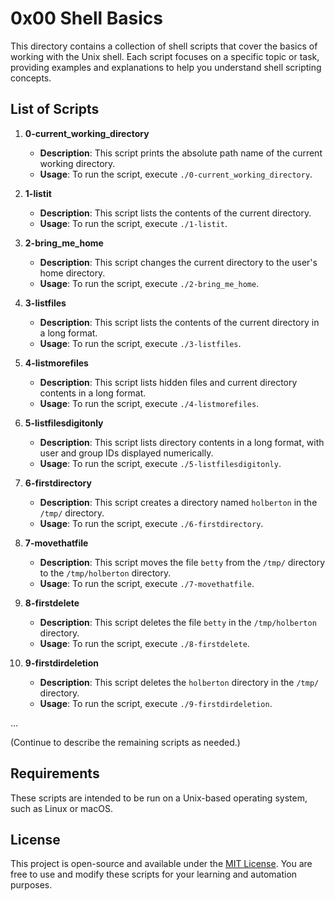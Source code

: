# 0x00 Shell Basics

This directory contains a collection of shell scripts that cover the basics of working with the Unix shell. Each script focuses on a specific topic or task, providing examples and explanations to help you understand shell scripting concepts.

## List of Scripts

1. **0-current_working_directory**

   - **Description**: This script prints the absolute path name of the current working directory.
   - **Usage**: To run the script, execute `./0-current_working_directory`.

2. **1-listit**

   - **Description**: This script lists the contents of the current directory.
   - **Usage**: To run the script, execute `./1-listit`.

3. **2-bring_me_home**

   - **Description**: This script changes the current directory to the user's home directory.
   - **Usage**: To run the script, execute `./2-bring_me_home`.

4. **3-listfiles**

   - **Description**: This script lists the contents of the current directory in a long format.
   - **Usage**: To run the script, execute `./3-listfiles`.

5. **4-listmorefiles**

   - **Description**: This script lists hidden files and current directory contents in a long format.
   - **Usage**: To run the script, execute `./4-listmorefiles`.

6. **5-listfilesdigitonly**

   - **Description**: This script lists directory contents in a long format, with user and group IDs displayed numerically.
   - **Usage**: To run the script, execute `./5-listfilesdigitonly`.

7. **6-firstdirectory**

   - **Description**: This script creates a directory named `holberton` in the `/tmp/` directory.
   - **Usage**: To run the script, execute `./6-firstdirectory`.

8. **7-movethatfile**

   - **Description**: This script moves the file `betty` from the `/tmp/` directory to the `/tmp/holberton` directory.
   - **Usage**: To run the script, execute `./7-movethatfile`.

9. **8-firstdelete**

   - **Description**: This script deletes the file `betty` in the `/tmp/holberton` directory.
   - **Usage**: To run the script, execute `./8-firstdelete`.

10. **9-firstdirdeletion**

    - **Description**: This script deletes the `holberton` directory in the `/tmp/` directory.
    - **Usage**: To run the script, execute `./9-firstdirdeletion`.

...

(Continue to describe the remaining scripts as needed.)

## Requirements

These scripts are intended to be run on a Unix-based operating system, such as Linux or macOS.

## License

This project is open-source and available under the [MIT License](LICENSE). You are free to use and modify these scripts for your learning and automation purposes.

